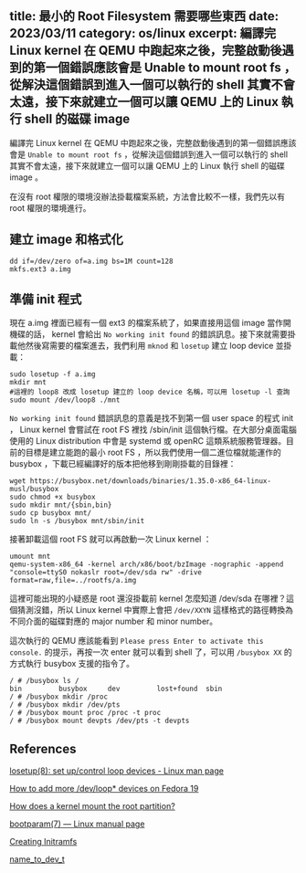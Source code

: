 title: 最小的 Root Filesystem 需要哪些東西
date: 2023/03/11
category: os/linux
excerpt: 編譯完 Linux kernel 在 QEMU 中跑起來之後，完整啟動後遇到的第一個錯誤應該會是 Unable to mount root fs ，從解決這個錯誤到進入一個可以執行的 shell 其實不會太遠，接下來就建立一個可以讓 QEMU 上的 Linux 執行 shell 的磁碟 image
---

編譯完 Linux kernel 在 QEMU 中跑起來之後，完整啟動後遇到的第一個錯誤應該會是 `Unable to mount root fs` ，從解決這個錯誤到進入一個可以執行的 shell 其實不會太遠，接下來就建立一個可以讓 QEMU 上的 Linux 執行 shell 的磁碟 image 。

在沒有 root 權限的環境沒辦法掛載檔案系統，方法會比較不一樣，我們先以有 root 權限的環境進行。

## 建立 image 和格式化

```
dd if=/dev/zero of=a.img bs=1M count=128
mkfs.ext3 a.img
```

## 準備 init 程式

現在 a.img 裡面已經有一個 ext3 的檔案系統了，如果直接用這個 image 當作開機碟的話， kernel 會給出 `No working init found` 的錯誤訊息。接下來就需要掛載他然後寫需要的檔案進去，我們利用 `mknod` 和 `losetup` 建立 loop device 並掛載：

```
sudo losetup -f a.img
mkdir mnt
#這裡的 loop8 改成 losetup 建立的 loop device 名稱，可以用 losetup -l 查詢
sudo mount /dev/loop8 ./mnt
```

`No working init found` 錯誤訊息的意義是找不到第一個 user space 的程式 init ， Linux kernel 會嘗試在 root FS 裡找 /sbin/init 這個執行檔。在大部分桌面電腦使用的 Linux distribution 中會是 systemd 或 openRC 這類系統服務管理器。目前的目標是建立能跑的最小 root FS ，所以我們使用一個二進位檔就能運作的 busybox ，下載已經編譯好的版本把他移到剛剛掛載的目錄裡：

```
wget https://busybox.net/downloads/binaries/1.35.0-x86_64-linux-musl/busybox
sudo chmod +x busybox
sudo mkdir mnt/{sbin,bin}
sudo cp busybox mnt/
sudo ln -s /busybox mnt/sbin/init
```

接著卸載這個 root FS 就可以再啟動一次 Linux kernel ：

```
umount mnt
qemu-system-x86_64 -kernel arch/x86/boot/bzImage -nographic -append "console=ttyS0 nokaslr root=/dev/sda rw" -drive format=raw,file=../rootfs/a.img
```

這裡可能出現的小疑惑是 root 還沒掛載前 kernel 怎麼知道 /dev/sda 在哪裡？這個猜測沒錯，所以 Linux kernel 中實際上會把 `/dev/XXYN` 這樣格式的路徑轉換為不同介面的磁碟對應的 major number 和 minor number。

這次執行的 QEMU 應該能看到 `Please press Enter to activate this console.` 的提示，再按一次 enter 就可以看到 shell 了，可以用 `/busybox XX` 的方式執行 busybox 支援的指令了。

```
/ # /busybox ls /
bin         busybox     dev         lost+found  sbin
/ # /busybox mkdir /proc
/ # /busybox mkdir /dev/pts
/ # /busybox mount proc /proc -t proc
/ # /busybox mount devpts /dev/pts -t devpts
```

## References

[losetup(8): set up/control loop devices - Linux man page](https://linux.die.net/man/8/losetup)

[How to add more /dev/loop* devices on Fedora 19](https://unix.stackexchange.com/questions/98742/how-to-add-more-dev-loop-devices-on-fedora-19)

[How does a kernel mount the root partition?](https://unix.stackexchange.com/questions/9944/how-does-a-kernel-mount-the-root-partition)

[bootparam(7) — Linux manual page](https://man7.org/linux/man-pages/man7/bootparam.7.html)

[Creating Initramfs](https://medium.com/@kiky.tokamuro/creating-initramfs-5cca9b524b5a)

[name_to_dev_t](https://elixir.bootlin.com/linux/latest/source/init/do_mounts.c#L277)